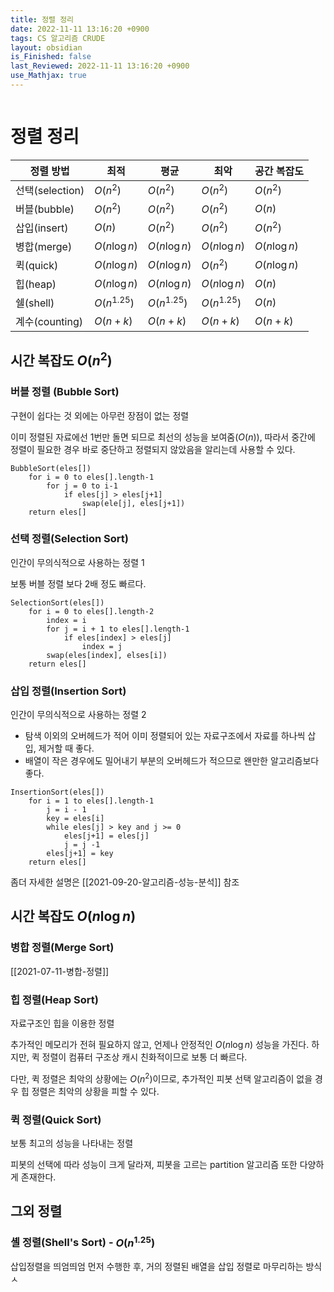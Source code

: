 ```yaml
---
title: 정렬 정리
date: 2022-11-11 13:16:20 +0900
tags: CS 알고리즘 CRUDE
layout: obsidian
is_Finished: false
last_Reviewed: 2022-11-11 13:16:20 +0900
use_Mathjax: true
---
```

```toc

```

# 정렬 정리

| 정렬 방법         | 최적            | 평균            | 최악            | 공간 복잡도       |
| ------------- | ------------- | ------------- | ------------- | ------------ |
| 선택(selection) | $O(n^2)$      | $O(n^2)$      | $O(n^2)$      | $O(n^2)$     |
| 버블(bubble)    | $O(n^2)$      | $O(n^2)$      | $O(n^2)$      | $O(n)$       |
| 삽입(insert)    | $O(n)$        | $O(n^2)$      | $O(n^2)$      | $O(n^2)$     |
| 병합(merge)     | $O(n\log n)$  | $O(n\log n)$  | $O(n\log n)$  | $O(n\log n)$ |
| 퀵(quick)      | $O(n\log n)$  | $O(n\log n)$  | $O(n^2)$      | $O(n\log n)$ |
| 힙(heap)       | $O(n\log n)$  | $O(n\log n)$  | $O(n\log n)$  | $O(n)$       |
| 쉘(shell)      | $O(n^{1.25})$ | $O(n^{1.25})$ | $O(n^{1.25})$ | $O(n)$       |
|계수(counting)|$O(n+k)$|$O(n+k)$|$O(n+k)$|$O(n+k)$|

## 시간 복잡도 $O(n^2)$
### 버블 정렬 (Bubble Sort)

구현이 쉽다는 것 외에는 아무런 장점이 없는 정렬

이미 정렬된 자료에선 1번만 돌면 되므로 최선의 성능을 보여줌($O(n)$), 따라서 중간에 정렬이 필요한 경우 바로 중단하고 정렬되지 않았음을 알리는데 사용할 수 있다.
```pseudocode
BubbleSort(eles[])
	for i = 0 to eles[].length-1
		for j = 0 to i-1
			if eles[j] > eles[j+1]
				swap(ele[j], eles[j+1])
	return eles[]
```

### 선택 정렬(Selection Sort)

인간이 무의식적으로 사용하는 정렬 1

보통 버블 정렬 보다 2배 정도 빠르다.

```pseudocode
SelectionSort(eles[])
	for i = 0 to eles[].length-2
		index = i
		for j = i + 1 to eles[].length-1
			if eles[index] > eles[j]
				index = j
		swap(eles[index], elses[i])
	return eles[]
```

### 삽입 정렬(Insertion Sort)

인간이 무의식적으로 사용하는 정렬 2

- 탐색 이외의 오버헤드가 적어 이미 정렬되어 있는 자료구조에서 자료를 하나씩 삽입, 제거할 때 좋다.
- 배열이 작은 경우에도 밀어내기 부분의 오버헤드가 적으므로 왠만한 알고리즘보다 좋다.

```pseudocode
InsertionSort(eles[])
	for i = 1 to eles[].length-1
		j = i - 1
		key = eles[i]
		while eles[j] > key and j >= 0
			eles[j+1] = eles[j]
			j = j -1
		eles[j+1] = key
	return eles[]
```

좀더 자세한 설명은 [[2021-09-20-알고리즘-성능-분석]] 참조


## 시간 복잡도 $O(n\log n)$
### 병합 정렬(Merge Sort)
[[2021-07-11-병합-정렬]]

### 힙 정렬(Heap Sort)
자료구조인 힙을 이용한 정렬

추가적인 메모리가 전혀 필요하지 않고, 언제나 안정적인 $O(n\log n)$ 성능을 가진다. 
하지만, 퀵 정렬이 컴퓨터 구조상 캐시 친화적이므로 보통 더 빠르다.

다만, 퀵 정렬은 최악의 상황에는 $O(n^2)$이므로, 추가적인 피봇 선택 알고리즘이 없을 경우 힙 정렬은 최악의 상황을 피할 수 있다.

### 퀵 정렬(Quick Sort)

보통 최고의 성능을 나타내는 정렬

피봇의 선택에 따라 성능이 크게 달라져, 피봇을 고르는 partition 알고리즘 또한 다양하게 존재한다.


## 그외 정렬

### 셸 정렬(Shell's Sort) - $O(n^{1.25})$

삽입정렬을 띄엄띄엄 먼저 수행한 후, 거의 정렬된 배열을 삽입 정렬로 마무리하는 방식ㅅ
